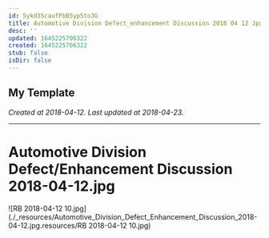 ```yaml
---
id: 5ykd3ScaufPbB5ypSto3G
title: Automotive Division Defect_enhancement Discussion 2018 04 12 Jpg
desc: ''
updated: 1645225706322
created: 1645225706322
stub: false
isDir: false
---
```

My Template
---

_Created at 2018-04-12._
_Last updated at 2018-04-23._




---

# Automotive Division Defect/Enhancement Discussion 2018-04-12.jpg


![RB 2018-04-12 10.jpg](./_resources/Automotive_Division_Defect_Enhancement_Discussion_2018-04-12.jpg.resources/RB 2018-04-12 10.jpg)

